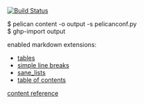 [![Build Status](https://travis-ci.org/Arctice/birb-blog.svg?branch=master)](https://travis-ci.org/Arctice/birb-blog)

$ pelican content -o output -s pelicanconf.py  
$ ghp-import output

enabled markdown extensions:  
* [tables](pythonhosted.org/Markdown/extensions/tables.html)  
* [simple line breaks](pythonhosted.org/Markdown/extensions/nl2br.html)  
* [sane_lists](pythonhosted.org/Markdown/extensions/sane_lists.html)  
* [table of contents](pythonhosted.org/Markdown/extensions/toc.html)  

[content reference](http://docs.getpelican.com/en/stable/content.html)
